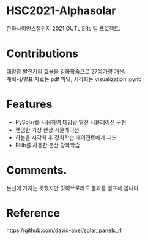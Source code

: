#  HSC2021-Alphasolar
한화사이언스챌린지 2021 OUTLIERs 팀 프로젝트.   

# Contributions
태양광 발전기의 효율을 강화학습으로 27%가량 개선.  
계획서/발표 자료는 pdf 파일, 시각화는 visualization.ipynb   

# Features
- PySolar를 사용하여 태양광 발전 시뮬레이션 구현     
- 랜덤한 기상 현상 시뮬레이션   
- 하늘을 시각화 후 강화학습 에이전트에게 피드    
- Rllib를 사용한 분산 강화학습   

# Comments.  
본선에 가지는 못했지만 깃허브로라도 결과를 발표해 봅니다.  

# Reference
https://github.com/david-abel/solar_panels_rl
